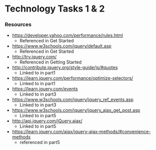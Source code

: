 # Technology Tasks 1 & 2



### Resources
* https://developer.yahoo.com/performance/rules.html
  * Referenced in Get Started
* https://www.w3schools.com/jquery/default.asp
  * Referenced in Get Started
* http://try.jquery.com/
  * Referenced in Getting Started
* http://contribute.jquery.org/style-guide/js/#quotes
  * Linked to in part1
* https://learn.jquery.com/performance/optimize-selectors/
  * Linked to in part1
* https://learn.jquery.com/events
  * Linked to in part3
* https://www.w3schools.com/jquery/jquery_ref_events.asp
  * Linked to in part3
* https://www.w3schools.com/jquery/jquery_ajax_get_post.asp
  * Linked to in part5
* http://api.jquery.com/jQuery.ajax/
  * Linked to in part5
* https://learn.jquery.com/ajax/jquery-ajax-methods/#convenience-methods
  * referenced in part5
